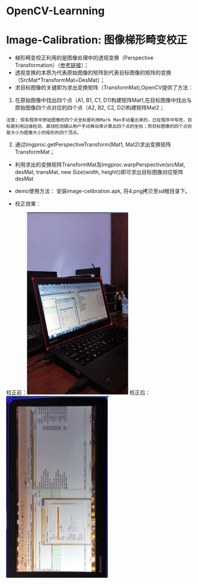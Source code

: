 # OpenCV-Learnning

Image-Calibration: 图像梯形畸变校正
=================
+ 梯形畸变校正利用的是图像处理中的透视变换（Perspective Transformation）（[参考链接](http://blog.csdn.net/xiaowei_cqu/article/details/26471527)）；
+ 透视变换的本质为代表原始图像的矩阵到代表目标图像的矩阵的变换（SrcMat*TransformMat=DesMat）；
+ 求目标图像的关键即为求出变换矩阵（TransformMat),OpenCV提供了方法：

1. 在原始图像中找出四个点（A1, B1, C1, D1)构建矩阵Mat1,在目标图像中找出与原始图像四个点对应的四个点（A2, B2, C2, D2)构建矩阵Mat2；

`注意: 现有程序中原始图像的四个点坐标是利用Mark Man手动量出来的，已在程序中写死，目标是利用边缘检测、直线检测辅以用户手动移动来计算出四个点的坐标；而目标图像的四个点则是大小为图像大小的矩形的四个顶点。`

2. 通过Imgproc.getPerspectiveTransform(Mat1, Mat2)求出变换矩阵TransformMat；

+ 利用求出的变换矩阵TransformMat及Imgproc.warpPerspective(srcMat, desMat, transMat, new Size(width, height))即可求出目标图像对应矩阵desMat

+ demo使用方法：
安装image-celibration.apk, 将4.png拷贝至sd根目录下。

+ 校正效果：

校正前：![](https://github.com/lian3139/OpenCV-Learnning/blob/master/srcMat.png)
校正后：![](https://github.com/lian3139/OpenCV-Learnning/blob/master/desMat.png)

